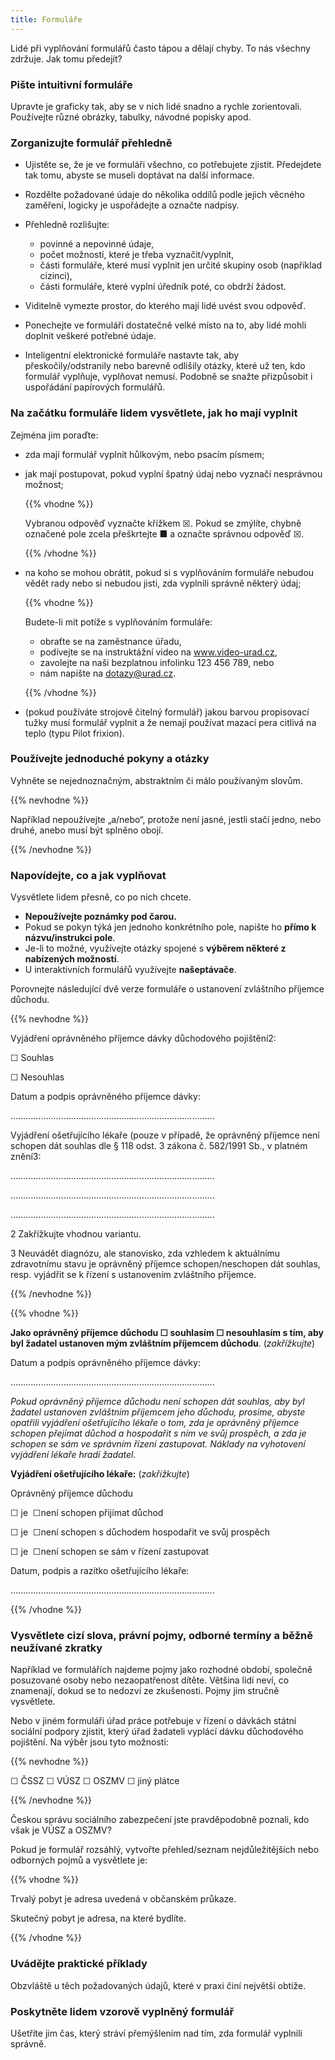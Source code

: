 ```yaml
---
title: Formuláře
---
```

Lidé při vyplňování formulářů často tápou a dělají chyby. To nás všechny zdržuje. Jak tomu předejít?

### Pište intuitivní formuláře

Upravte je graficky tak, aby se v nich lidé snadno a rychle zorientovali. Používejte různé obrázky, tabulky, návodné popisky apod.

### Zorganizujte formulář přehledně

* Ujistěte se, že je ve formuláři všechno, co potřebujete zjistit. Předejdete tak tomu, abyste se museli doptávat na další informace.
* Rozdělte požadované údaje do několika oddílů podle jejich věcného zaměření, logicky je uspořádejte a označte nadpisy.
* Přehledně rozlišujte:

  * povinné a nepovinné údaje,
  * počet možností, které je třeba vyznačit/vyplnit,
  * části formuláře, které musí vyplnit jen určité skupiny osob (například cizinci),
  * části formuláře, které vyplní úředník poté, co obdrží žádost.
* Viditelně vymezte prostor, do kterého mají lidé uvést svou odpověď.
* Ponechejte ve formuláři dostatečně velké místo na to, aby lidé mohli doplnit veškeré potřebné údaje.
* Inteligentní elektronické formuláře nastavte tak, aby přeskočily/odstranily nebo barevně odlišily otázky, které už ten, kdo formulář vyplňuje, vyplňovat nemusí. Podobně se snažte přizpůsobit i uspořádání papírových formulářů.

### Na začátku formuláře lidem vysvětlete, jak ho mají vyplnit

Zejména jim poraďte:

* zda mají formulář vyplnit hůlkovým, nebo psacím písmem;
* jak mají postupovat, pokud vyplní špatný údaj nebo vyznačí nesprávnou možnost;

  {{% vhodne %}}

  Vybranou odpověď vyznačte křížkem ☒. Pokud se zmýlíte, chybně označené pole zcela přeškrtejte ■ a označte správnou odpověď ☒.

  {{% /vhodne %}}
* na koho se mohou obrátit, pokud si s vyplňováním formuláře nebudou vědět rady nebo si nebudou jisti, zda vyplnili správně některý údaj;

  {{% vhodne %}}

  Budete-li mít potíže s vyplňováním formuláře:

  * obraťte se na zaměstnance úřadu,
  * podívejte se na instruktážní video na www.video-urad.cz,
  * zavolejte na naši bezplatnou infolinku 123 456 789, nebo
  * nám napište na dotazy@urad.cz.

  {{% /vhodne %}}
* (pokud používáte strojově čitelný formulář) jakou barvou propisovací tužky musí formulář vyplnit a že nemají používat mazací pera citlivá na teplo (typu Pilot frixion).

### Používejte jednoduché pokyny a otázky

Vyhněte se nejednoznačným, abstraktním či málo používaným slovům.

{{% nevhodne %}}

Například nepoužívejte „a/nebo“, protože není jasné, jestli stačí jedno, nebo druhé, anebo musí být splněno obojí.

{{% /nevhodne %}}

### Napovídejte, co a jak vyplňovat

Vysvětlete lidem přesně, co po nich chcete.

* **Nepoužívejte poznámky pod čarou.**
* Pokud se pokyn týká jen jednoho konkrétního pole, napište ho **přímo k názvu/instrukci pole**.
* Je-li to možné, využívejte otázky spojené s **výběrem některé z nabízených možností**.
* U interaktivních formulářů využívejte **našeptávače**.

Porovnejte následující dvě verze formuláře o ustanovení zvláštního příjemce důchodu.

{{% nevhodne %}}

Vyjádření oprávněného příjemce dávky důchodového pojištění2:

☐ Souhlas

☐ Nesouhlas

Datum a podpis oprávněného příjemce dávky:

……………………………………………………………………...

Vyjádření ošetřujícího lékaře (pouze v případě, že oprávněný příjemce není schopen dát souhlas dle § 118 odst. 3 zákona č. 582/1991 Sb., v platném znění3:

……………………………………………………………………...

……………………………………………………………………...

……………………………………………………………………...

2 Zakřížkujte vhodnou variantu.

3 Neuvádět diagnózu, ale stanovisko, zda vzhledem k aktuálnímu zdravotnímu stavu je oprávněný příjemce schopen/neschopen dát souhlas, resp. vyjádřit se k řízení s ustanovením zvláštního příjemce.

{{% /nevhodne %}}

{{% vhodne %}}

**Jako oprávněný příjemce důchodu ☐ souhlasím ☐ nesouhlasím s tím, aby byl žadatel ustanoven mým zvláštním příjemcem důchodu**. (*zakřížkujte*)

Datum a podpis oprávněného příjemce dávky:

……………………………………………………………………...

*Pokud oprávněný příjemce důchodu není schopen dát souhlas, aby byl žadatel ustanoven zvláštním příjemcem jeho důchodu, prosíme, abyste opatřili vyjádření ošetřujícího lékaře o tom, zda je oprávněný příjemce schopen přejímat důchod a hospodařit s ním ve svůj prospěch, a zda je schopen se sám ve správním řízení zastupovat. Náklady na vyhotovení vyjádření lékaře hradí žadatel.* 

**Vyjádření ošetřujícího lékaře:** (*zakřížkujte*)

Oprávněný příjemce důchodu

☐ je  ☐není schopen přijímat důchod

☐ je  ☐není schopen s důchodem hospodařit ve svůj prospěch

☐ je  ☐není schopen se sám v řízení zastupovat

Datum, podpis a razítko ošetřujícího lékaře:

……………………………………………………………………...

{{% /vhodne %}}

### Vysvětlete cizí slova, právní pojmy, odborné termíny a běžně neužívané zkratky

Například ve formulářích najdeme pojmy jako rozhodné období, společně posuzované osoby nebo nezaopatřenost dítěte. Většina lidí neví, co znamenají, dokud se to nedozví ze zkušenosti. Pojmy jim stručně vysvětlete.

Nebo v jiném formuláři úřad práce potřebuje v řízení o dávkách státní sociální podpory zjistit, který úřad žadateli vyplácí dávku důchodového pojištění. Na výběr jsou tyto možnosti:

{{% nevhodne %}}

☐ ČSSZ ☐ VÚSZ ☐ OSZMV ☐ jiný plátce

{{% /nevhodne %}}

Českou správu sociálního zabezpečení jste pravděpodobně poznali, kdo však je VÚSZ a OSZMV?

Pokud je formulář rozsáhlý, vytvořte přehled/seznam nejdůležitějších nebo odborných pojmů a vysvětlete je:

{{% vhodne %}}

Trvalý pobyt je adresa uvedená v občanském průkaze.

Skutečný pobyt je adresa, na které bydlíte.

{{% /vhodne %}}

### Uvádějte praktické příklady

Obzvláště u těch požadovaných údajů, které v praxi činí největší obtíže.

### Poskytněte lidem vzorově vyplněný formulář

Ušetříte jim čas, který stráví přemýšlením nad tím, zda formulář vyplnili správně.